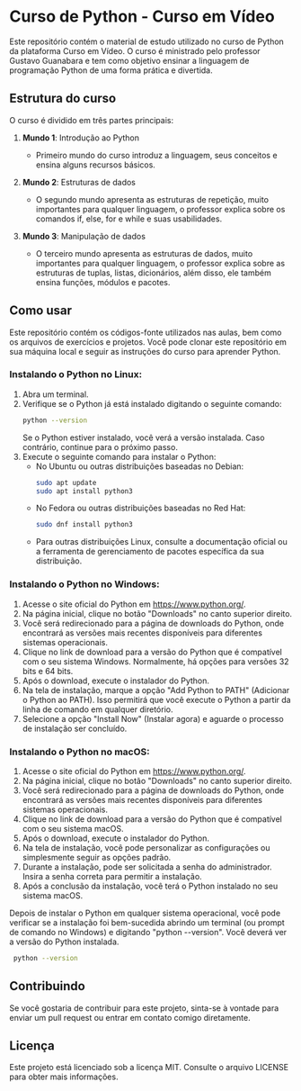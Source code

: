 # Curso de Python - Curso em Vídeo

Este repositório contém o material de estudo utilizado no curso de Python da plataforma Curso em Vídeo. O curso é ministrado pelo professor Gustavo Guanabara e tem como objetivo ensinar a linguagem de programação Python de uma forma prática e divertida.

## Estrutura do curso

O curso é dividido em três partes principais:

1. **Mundo 1**: Introdução ao Python
   - Primeiro mundo do curso introduz a linguagem, seus conceitos e ensina alguns recursos básicos.

2. **Mundo 2**: Estruturas de dados
   - O segundo mundo apresenta as estruturas de repetição, muito importantes para qualquer linguagem, o professor explica sobre os comandos if, else, for e while e suas usabilidades.

3. **Mundo 3**: Manipulação de dados
   - O terceiro mundo apresenta as estruturas de dados, muito importantes para qualquer linguagem, o professor explica sobre as estruturas de tuplas, listas, dicionários, além disso, ele também ensina funções, módulos e pacotes. 

## Como usar

Este repositório contém os códigos-fonte utilizados nas aulas, bem como os arquivos de exercícios e projetos. Você pode clonar este repositório em sua máquina local e seguir as instruções do curso para aprender Python.

### Instalando o Python no Linux:

1. Abra um terminal.
2. Verifique se o Python já está instalado digitando o seguinte comando:
   ```bash
   python --version
   ```
   Se o Python estiver instalado, você verá a versão instalada. Caso contrário, continue para o próximo passo.
3. Execute o seguinte comando para instalar o Python:
   - No Ubuntu ou outras distribuições baseadas no Debian:
     ```bash
     sudo apt update
     sudo apt install python3
     ```
   - No Fedora ou outras distribuições baseadas no Red Hat:
     ```bash
     sudo dnf install python3
     ```
   - Para outras distribuições Linux, consulte a documentação oficial ou a ferramenta de gerenciamento de pacotes específica da sua distribuição.

### Instalando o Python no Windows:

1. Acesse o site oficial do Python em https://www.python.org/.
2. Na página inicial, clique no botão "Downloads" no canto superior direito.
3. Você será redirecionado para a página de downloads do Python, onde encontrará as versões mais recentes disponíveis para diferentes sistemas operacionais.
4. Clique no link de download para a versão do Python que é compatível com o seu sistema Windows. Normalmente, há opções para versões 32 bits e 64 bits.
5. Após o download, execute o instalador do Python.
6. Na tela de instalação, marque a opção "Add Python to PATH" (Adicionar o Python ao PATH). Isso permitirá que você execute o Python a partir da linha de comando em qualquer diretório.
7. Selecione a opção "Install Now" (Instalar agora) e aguarde o processo de instalação ser concluído.

### Instalando o Python no macOS:

1. Acesse o site oficial do Python em https://www.python.org/.
2. Na página inicial, clique no botão "Downloads" no canto superior direito.
3. Você será redirecionado para a página de downloads do Python, onde encontrará as versões mais recentes disponíveis para diferentes sistemas operacionais.
4. Clique no link de download para a versão do Python que é compatível com o seu sistema macOS.
5. Após o download, execute o instalador do Python.
6. Na tela de instalação, você pode personalizar as configurações ou simplesmente seguir as opções padrão.
7. Durante a instalação, pode ser solicitada a senha do administrador. Insira a senha correta para permitir a instalação.
8. Após a conclusão da instalação, você terá o Python instalado no seu sistema macOS.

Depois de instalar o Python em qualquer sistema operacional, você pode verificar se a instalação foi bem-sucedida abrindo um terminal (ou prompt de comando no Windows) e digitando "python --version". Você deverá ver a versão do Python instalada.
```bash
 python --version
```
## Contribuindo

Se você gostaria de contribuir para este projeto, sinta-se à vontade para enviar um pull request ou entrar em contato comigo diretamente.

## Licença

Este projeto está licenciado sob a licença MIT. Consulte o arquivo LICENSE para obter mais informações.
